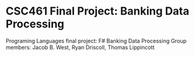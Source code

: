# CSC461 Final Project: Banking Data Processing
Programing Languages final project: F# Banking Data Processing
Group members: Jacob B. West, Ryan Driscoll, Thomas Lippincott
